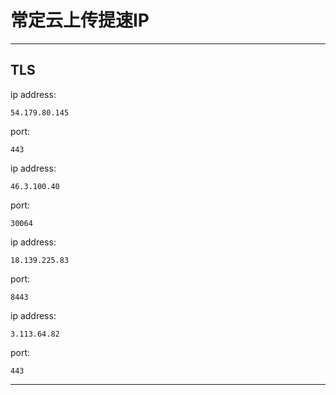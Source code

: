 # 常定云上传提速IP

----------------------------

## TLS

ip address:

    54.179.80.145

port:

    443

ip address:

    46.3.100.40

port:

    30064

ip address:

    18.139.225.83

port:

    8443

ip address:

    3.113.64.82

port:

    443

----------------------------